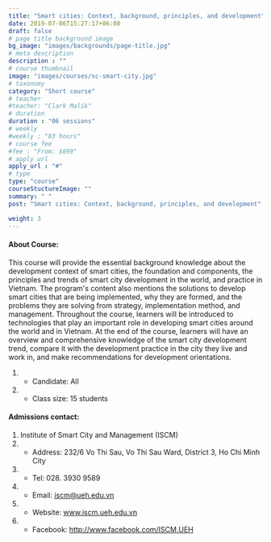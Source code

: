 ```yaml
---
title: "Smart cities: Context, background, principles, and development"
date: 2019-07-06T15:27:17+06:00
draft: false
# page title background image
bg_image: "images/backgrounds/page-title.jpg"
# meta description
description : ""
# course thumbnail
image: "images/courses/sc-smart-city.jpg"
# taxonomy
category: "Short course"
# teacher
#teacher: "Clark Malik"
# duration
duration : "06 sessions"
# weekly
#weekly : "03 hours"
# course fee
#fee : "From: $699"
# apply url
apply_url : "#"
# type
type: "course"
courseStuctureImage: ""
summary: " "
post: "Smart cities: Context, background, principles, and development"

weight: 3
---
```


#### About Course:

This course will provide the essential background knowledge about the development context of smart cities, the foundation and components, the principles and trends of smart city development in the world, and practice in Vietnam. The program's content also mentions the solutions to develop smart cities that are being implemented, why they are formed, and the problems they are solving from strategy, implementation method, and management. Throughout the course, learners will be introduced to technologies that play an important role in developing smart cities around the world and in Vietnam. At the end of the course, learners will have an overview and comprehensive knowledge of the smart city development trend, compare it with the development practice in the city they live and work in, and make recommendations for development orientations.

  
1. * Candidate: All
2. * Class size: 15 students

#### Admissions contact: 
1. Institute of Smart City and Management (ISCM)
2. * Address: 232/6 Vo Thi Sau, Vo Thi Sau Ward, District 3, Ho Chi Minh City
3. * Tel: 028. 3930 9589
3. * Email: iscm@ueh.edu.vn 
3. * Website: www.iscm.ueh.edu.vn
5. * Facebook: http://www.facebook.com/ISCM.UEH
